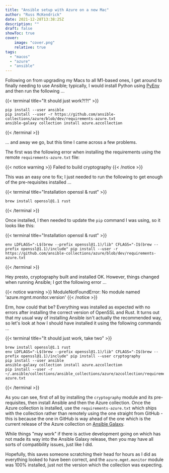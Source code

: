 ```yaml
---
title: "Ansible setup with Azure on a new Mac"
author: "Russ McKendrick"
date: 2021-12-28T13:38:25Z
description: ""
draft: false
showToc: true
cover:
    image: "cover.png"
    relative: true
tags:
  - "macos"
  - "azure"
  - "ansible"
---
```


Following on from upgrading my Macs to all M1-based ones, I get around to finally needing to use Ansible; typically, I would install Python using [PyEnv](/2021/10/30/managing-python-on-macos-monterey/) and then run the following ...

{{< terminal title="It should just work?!?!" >}}
``` terminfo
pip install --user ansible
pip install --user -r https://github.com/ansible-collections/azure/blob/dev/requirements-azure.txt
ansible-galaxy collection install azure.azcollection
```
{{< /terminal >}}

... and away we go, but this time I came across a few problems.

The first was the following error when installing the requirements using the remote `requirements-azure.txt` file:

{{< notice warning >}}
Failed to build cryptography
{{< /notice >}}

This was an easy one to fix; I just needed to run the following to get enough of the pre-requisites installed ...

{{< terminal title="Installation openssl & rust" >}}
``` terminfo
brew install openssl@1.1 rust
```
{{< /terminal >}}

Once installed, I then needed to update the `pip` command I was using, so it looks like this:

{{< terminal title="Installation openssl & rust" >}}
``` terminfo
env LDFLAGS="-L$(brew --prefix openssl@1.1)/lib" CFLAGS="-I$(brew --prefix openssl@1.1)/include" pip install --user -r https://github.com/ansible-collections/azure/blob/dev/requirements-azure.txt
```
{{< /terminal >}}

Hey presto, cryptography built and installed OK. However, things changed when running Ansible; I got the following error ...

{{< notice warning >}}
ModuleNotFoundError: No module named 'azure.mgmt.monitor.version'
{{< /notice >}}

Erm, how could that be? Everything was installed as expected with no errors after installing the correct version of OpenSSL and Rust. It turns out that my usual way of installing Ansible isn't actually the recommended way, so let's look at how I should have installed it using the following commands ...

{{< terminal title="It should just work, take two" >}}
``` terminfo
brew install openssl@1.1 rust
env LDFLAGS="-L$(brew --prefix openssl@1.1)/lib" CFLAGS="-I$(brew --prefix openssl@1.1)/include" pip install --user cryptography
pip install --user ansible
ansible-galaxy collection install azure.azcollection
pip install --user -r ~/.ansible/collections/ansible_collections/azure/azcollection/requirements-azure.txt
```
{{< /terminal >}}

As you can see, first of all by installing the `cryptography` module and its pre-requisites, then install Ansible and then the Azure collection. Once the Azure collection is installed, use the `requirements-azure.txt` which ships with the collection rather than remotely using the one straight from GitHub - this is because the one in GitHub is way ahead of the one which is the current release of the Azure collection on [Ansible Galaxy](https://galaxy.ansible.com).

While things "may work" if there is active development going on which has not made its way into the Ansible Galaxy release, then you may have all sorts of compatibility issues, just like I did.

Hopefully, this saves someone scratching their head for hours as I did as everything looked to have been correct, and the `azure.mgmt.monitor` module was 100% installed, just not the version which the collection was expecting.